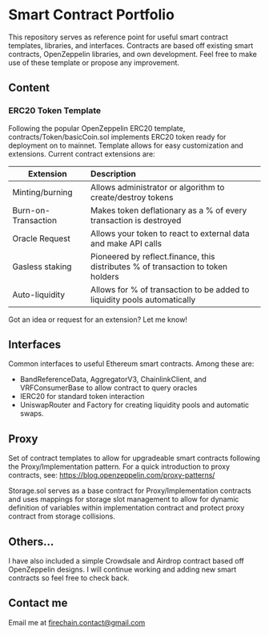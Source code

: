 # Smart Contract Portfolio

This repository serves as reference point for useful smart contract templates, libraries, and interfaces. Contracts are based off existing smart contracts, OpenZeppelin libraries, and own development. Feel free to make use of these template or propose any improvement.

## Content

### ERC20 Token Template

Following the popular OpenZeppelin ERC20 template, contracts/Token/basicCoin.sol implements ERC20 token ready for deployment on to mainnet. Template allows for easy customization and extensions. Current contract extensions are:

| Extension                       | Description                                                                     |
| ------------------------------- | :------------------------------------------------------------------------------ |
| Minting/burning                 | Allows administrator or algorithm to create/destroy tokens                      |
| Burn-on-Transaction             | Makes token deflationary as a % of every transaction is destroyed               |
| Oracle Request                  | Allows your token to react to external data and make API calls                  |
| Gasless staking                 | Pioneered by reflect.finance, this distributes % of transaction to token holders|
| Auto-liquidity                  | Allows for % of transaction to be added to liquidity pools automatically        |

Got an idea or request for an extension? Let me know!

## Interfaces

Common interfaces to useful Ethereum smart contracts. Among these are:
- BandReferenceData, AggregatorV3, ChainlinkClient, and VRFConsumerBase to allow contract to query oracles
- IERC20 for standard token interaction
- UniswapRouter and Factory for creating liquidity pools and automatic swaps.

## Proxy

Set of contract templates to allow for upgradeable smart contracts following the Proxy/Implementation pattern. For a quick introduction to proxy contracts, see:
https://blog.openzeppelin.com/proxy-patterns/

Storage.sol serves as a base contract for Proxy/Implementation contracts and uses mappings for storage slot management to allow for dynamic definition of variables within implementation contract and protect proxy contract from storage collisions.

## Others...

I have also included a simple Crowdsale and Airdrop contract based off OpenZeppelin designs. I will continue working and adding new smart contracts so feel free to check back.

## Contact me

Email me at firechain.contact@gmail.com
